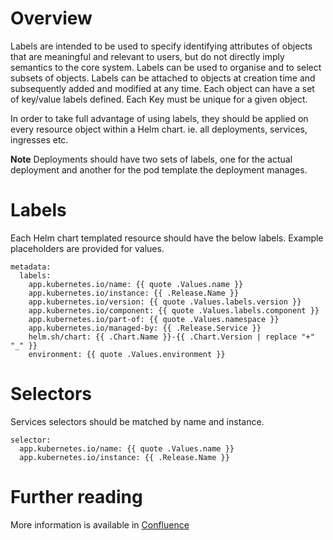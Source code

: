 # Overview
Labels are intended to be used to specify identifying attributes of objects that are meaningful and relevant to users, but do not directly imply semantics to the core system. Labels can be used to organise and to select subsets of objects. Labels can be attached to objects at creation time and subsequently added and modified at any time. Each object can have a set of key/value labels defined. Each Key must be unique for a given object.  

In order to take full advantage of using labels, they should be applied on every resource object within a Helm chart.  ie. all deployments, services, ingresses etc.  

**Note**  Deployments should have two sets of labels, one for the actual deployment and another for the pod template the deployment manages.

# Labels
Each Helm chart templated resource should have the below labels.  Example placeholders are provided for values.

```
metadata:
  labels:
    app.kubernetes.io/name: {{ quote .Values.name }}
    app.kubernetes.io/instance: {{ .Release.Name }}
    app.kubernetes.io/version: {{ quote .Values.labels.version }}
    app.kubernetes.io/component: {{ quote .Values.labels.component }}
    app.kubernetes.io/part-of: {{ quote .Values.namespace }}
    app.kubernetes.io/managed-by: {{ .Release.Service }}
    helm.sh/chart: {{ .Chart.Name }}-{{ .Chart.Version | replace "+" "_" }}
    environment: {{ quote .Values.environment }}
```

# Selectors
Services selectors should be matched by name and instance.
```
selector:
  app.kubernetes.io/name: {{ quote .Values.name }}
  app.kubernetes.io/instance: {{ .Release.Name }}
```
 
# Further reading
More information is available in [Confluence](https://eaflood.atlassian.net/wiki/spaces/FPS/pages/1618214984/Kubernetes+labels)
